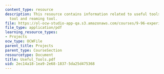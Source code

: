 ```yaml
---
content_type: resource
description: This resource contains information related to useful tools like turning
  tool and reaming tool.
file: https://ol-ocw-studio-app-qa.s3.amazonaws.com/courses/9-96-experimental-methods-of-adjustable-tetrode-array-neurophysiology-january-iap-2001/2ec14a181ea92e6818375da25d475368_Useful_Tools.pdf
file_type: application/pdf
learning_resource_types:
- Projects
ocw_type: OCWFile
parent_title: Projects
parent_type: CourseSection
resourcetype: Document
title: Useful_Tools.pdf
uid: 2ec14a18-1ea9-2e68-1837-5da25d475368
---
```

